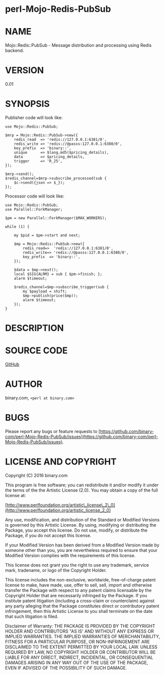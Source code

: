 # perl-Mojo-Redis-PubSub

# NAME

Mojo::Redis::PubSub - Message distribution and processing using Redis backend.

# VERSION

0.01


# SYNOPSIS
Publisher code will look like:

	use Mojo::Redis::PubSub;

	$mrp = Mojo::Redis::PubSub->new({
		redis_read  => 'redis://127.0.0.1:6381/0',
		redis_write => 'redis://@passs:127.0.0.1:6380/0',
		key_prefix  => 'binary::',
		unique      => $lang.md5($pricing_details),
		data        => $pricing_details,
		trigger     => 'R_25',
	});

	$mrp->send();
	$redis_channel=$mrp->subscribe_processed(sub {
		$c->send({json => $_});
	});

Processor code will look like: 

    use Mojo::Redis::PubSub;
	use Parallel::ForkManager;

	$pm = new Parallel::ForkManager($MAX_WORKERS);

	while (1) {

		my $pid = $pm->start and next; 

		$mp = Mojo::Redis::PubSub->new({
			redis_read=>  'redis://127.0.0.1:6381/0',
			redis_write=> 'redis://@passs:127.0.0.1:6380/0',
			key_prefix  => 'binary::',
		});

		$data = $mp->next();
		local $SIG{ALRM} = sub { $pm->finish; };
		alarm $timeout;

		$redis_channel=$mp->subscribe_trigger(sub {
			my $payload = shift;
			$mp->publish(price($mp));
			alarm $timeout;
		});
	}



# DESCRIPTION

# SOURCE CODE

[GitHub](https://github.com/binary-com/perl-Mojo-Redis-PubSub)

# AUTHOR

binary.com, `<perl at binary.com>`

# BUGS

Please report any bugs or feature requests to
[https://github.com/binary-com/perl-Mojo-Redis-PubSub/issues](https://github.com/binary-com/perl-Mojo-Redis-PubSub/issues).

# LICENSE AND COPYRIGHT

Copyright (C) 2016 binary.com

This program is free software; you can redistribute it and/or modify it
under the terms of the the Artistic License (2.0). You may obtain a
copy of the full license at:

[http://www.perlfoundation.org/artistic\_license\_2\_0](http://www.perlfoundation.org/artistic_license_2_0)

Any use, modification, and distribution of the Standard or Modified
Versions is governed by this Artistic License. By using, modifying or
distributing the Package, you accept this license. Do not use, modify,
or distribute the Package, if you do not accept this license.

If your Modified Version has been derived from a Modified Version made
by someone other than you, you are nevertheless required to ensure that
your Modified Version complies with the requirements of this license.

This license does not grant you the right to use any trademark, service
mark, tradename, or logo of the Copyright Holder.

This license includes the non-exclusive, worldwide, free-of-charge
patent license to make, have made, use, offer to sell, sell, import and
otherwise transfer the Package with respect to any patent claims
licensable by the Copyright Holder that are necessarily infringed by the
Package. If you institute patent litigation (including a cross-claim or
counterclaim) against any party alleging that the Package constitutes
direct or contributory patent infringement, then this Artistic License
to you shall terminate on the date that such litigation is filed.

Disclaimer of Warranty: THE PACKAGE IS PROVIDED BY THE COPYRIGHT HOLDER
AND CONTRIBUTORS "AS IS' AND WITHOUT ANY EXPRESS OR IMPLIED WARRANTIES.
THE IMPLIED WARRANTIES OF MERCHANTABILITY, FITNESS FOR A PARTICULAR
PURPOSE, OR NON-INFRINGEMENT ARE DISCLAIMED TO THE EXTENT PERMITTED BY
YOUR LOCAL LAW. UNLESS REQUIRED BY LAW, NO COPYRIGHT HOLDER OR
CONTRIBUTOR WILL BE LIABLE FOR ANY DIRECT, INDIRECT, INCIDENTAL, OR
CONSEQUENTIAL DAMAGES ARISING IN ANY WAY OUT OF THE USE OF THE PACKAGE,
EVEN IF ADVISED OF THE POSSIBILITY OF SUCH DAMAGE.
